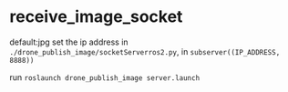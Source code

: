 # receive_image_socket
default:jpg
set the ip address in `./drone_publish_image/socketServerros2.py`, in `subserver((IP_ADDRESS, 8888))`

run `roslaunch drone_publish_image server.launch `